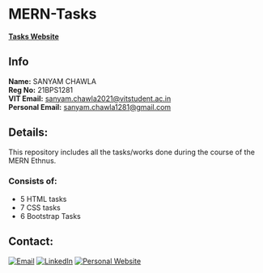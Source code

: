 # MERN-Tasks
[**Tasks Website**]([mailto:sanyam.chawla1281@gmail.com](https://sanchawla17.github.io/MERN-Tasks-Ethnus/))
## Info
**Name:** SANYAM CHAWLA <br/>
**Reg No:** 21BPS1281 <br/>
**VIT Email:** [sanyam.chawla2021@vitstudent.ac.in](mailto:sanyam.chawla2021@vitstudent.ac.in) <br/> 
**Personal Email:** [sanyam.chawla1281@gmail.com](mailto:sanyam.chawla1281@gmail.com)

## Details:
This repository includes all the tasks/works done during the course of the MERN Ethnus.

### Consists of:
- 5 HTML tasks
- 7 CSS tasks
- 6 Bootstrap Tasks

## Contact:

[![Email](https://img.shields.io/badge/Email-%230077B5.svg?style=for-the-badge&logo=gmail&logoColor=white)](mailto:sanyam.chawla1281@gmail.com)
[![LinkedIn](https://img.shields.io/badge/LinkedIn-%230A66C2.svg?style=for-the-badge&logo=linkedin&logoColor=white)](https://www.linkedin.com/in/sanyam-chawla-b6b34019b/)
[![Personal Website](https://img.shields.io/badge/Website-%2312100E.svg?style=for-the-badge&logoColor=white)](https://sanyamchawla.netlify.app/)
